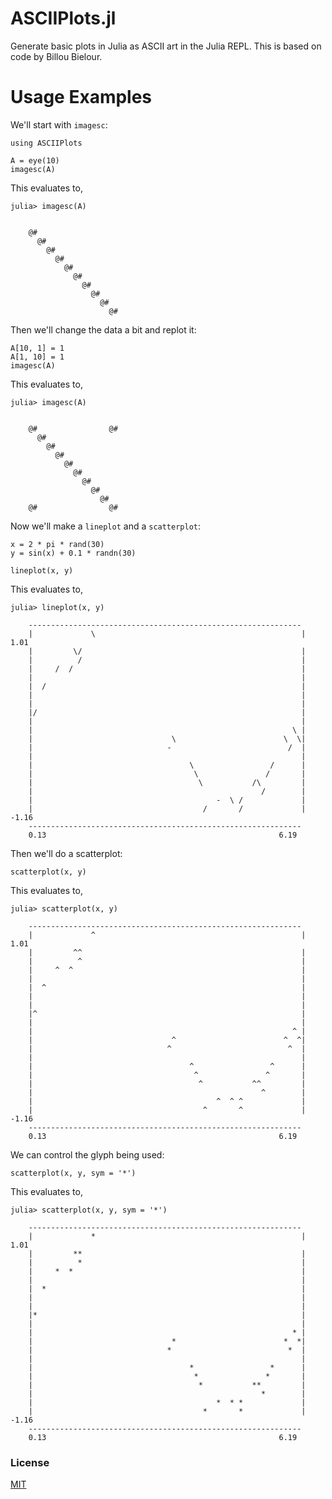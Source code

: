 ASCIIPlots.jl
=============

Generate basic plots in Julia as ASCII art in the Julia REPL. This is based on code by Billou Bielour.

# Usage Examples

We'll start with `imagesc`:

	using ASCIIPlots

	A = eye(10)
	imagesc(A)

This evaluates to,

	julia> imagesc(A)


		@#                  
		  @#                
		    @#              
		      @#            
		        @#          
		          @#        
		            @#      
		              @#    
		                @#  
		                  @#



Then we'll change the data a bit and replot it:

	A[10, 1] = 1
	A[1, 10] = 1
	imagesc(A)

This evaluates to,

	julia> imagesc(A)


		@#                @#
		  @#                
		    @#              
		      @#            
		        @#          
		          @#        
		            @#      
		              @#    
		                @#  
		@#                @#


Now we'll make a `lineplot` and a `scatterplot`:

	x = 2 * pi * rand(30)
	y = sin(x) + 0.1 * randn(30)

	lineplot(x, y)

This evaluates to,

	julia> lineplot(x, y)

		-------------------------------------------------------------
		|             \                                              | 1.01
		|         \/                                                 |
		|          /                                                 |
		|     /  /                                                   |
		|                                                            |
		|  /                                                         |
		|                                                            |
		|                                                            |
		|/                                                           |
		|                                                            |
		|                                                          \ |
		|                               \                        \  \|
		|                              -                          /  |
		|                                                            |
		|                                   \                 /      |
		|                                    \               /       |
		|                                     \           /\         |
		|                                                   /        |
		|                                         -  \ /             |
		|                                      /       /             | -1.16
		-------------------------------------------------------------
		0.13                                                    6.19


Then we'll do a scatterplot:

	scatterplot(x, y)

This evaluates to,

	julia> scatterplot(x, y)

		-------------------------------------------------------------
		|             ^                                              | 1.01
		|         ^^                                                 |
		|          ^                                                 |
		|     ^  ^                                                   |
		|                                                            |
		|  ^                                                         |
		|                                                            |
		|                                                            |
		|^                                                           |
		|                                                            |
		|                                                          ^ |
		|                               ^                        ^  ^|
		|                              ^                          ^  |
		|                                                            |
		|                                   ^                 ^      |
		|                                    ^               ^       |
		|                                     ^           ^^         |
		|                                                   ^        |
		|                                         ^  ^ ^             |
		|                                      ^       ^             | -1.16
		-------------------------------------------------------------
		0.13                                                    6.19


We can control the glyph being used:

	scatterplot(x, y, sym = '*')

This evaluates to,

	julia> scatterplot(x, y, sym = '*')

		-------------------------------------------------------------
		|             *                                              | 1.01
		|         **                                                 |
		|          *                                                 |
		|     *  *                                                   |
		|                                                            |
		|  *                                                         |
		|                                                            |
		|                                                            |
		|*                                                           |
		|                                                            |
		|                                                          * |
		|                               *                        *  *|
		|                              *                          *  |
		|                                                            |
		|                                   *                 *      |
		|                                    *               *       |
		|                                     *           **         |
		|                                                   *        |
		|                                         *  * *             |
		|                                      *       *             | -1.16
		-------------------------------------------------------------
		0.13                                                    6.19


### License

[MIT](https://github.com/johnmyleswhite/ASCIIPlots.jl/blob/master/LICENSE.md)
